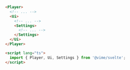 ```html {5-7,12} title="example.svelte"
<Player>
  <!-- ... -->
  <Ui>
    <!-- ... -->
    <Settings>
      <!-- ... -->
    </Settings>
  </Ui>
</Player>

<script lang="ts">
  import { Player, Ui, Settings } from '@vime/svelte';
</script>
```
